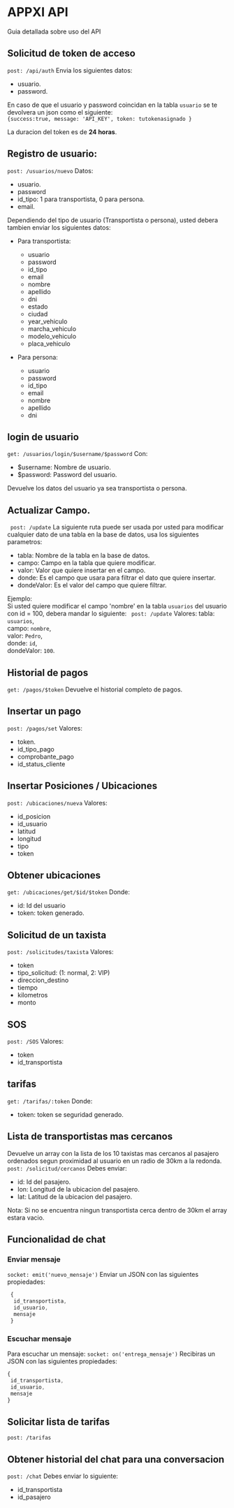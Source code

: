 # APPXI API
Guia detallada sobre uso del API    
## Solicitud de token de acceso
`` post: /api/auth ``
Envia los siguientes datos:    
- usuario.
- password.

En caso de que el usuario y password coincidan en la tabla ``usuario`` se te devolvera un json como el siguiente:    
`` {success:true, message: 'API_KEY', token: tutokenasignado } ``

La duracion del token es de **24 horas**.

## Registro de usuario:
`` post: /usuarios/nuevo ``
Datos:    
- usuario.
- password
- id_tipo: 1 para transportista, 0 para persona.
- email.

Dependiendo del tipo de usuario (Transportista o  persona), usted debera tambien enviar los siguientes datos:    
- Para transportista:
  - usuario
  - password
  - id_tipo
  - email
  - nombre
  - apellido
  - dni
  - estado
  - ciudad
  - year_vehiculo
  - marcha_vehiculo
  - modelo_vehiculo
  - placa_vehiculo

- Para persona:
  - usuario
  - password
  - id_tipo
  - email
  - nombre
  - apellido
  - dni

## login de usuario
`` get: /usuarios/login/$username/$password ``
Con:    
- $username: Nombre de usuario.
- $password: Password del usuario.

Devuelve los datos del usuario ya sea transportista o persona.

## Actualizar Campo.
`` post: /update``
La siguiente ruta puede ser usada por usted para modificar cualquier dato de una tabla en la base de datos, usa los siguientes parametros:
- tabla: Nombre de la tabla en la base de datos.
- campo: Campo en la tabla que quiere modificar.
- valor: Valor que quiere insertar en el campo.
- donde: Es el campo que usara para filtrar el dato que quiere insertar.
- dondeValor: Es el valor del campo que quiere filtrar.

Ejemplo:    
Si usted quiere modificar el campo 'nombre' en la tabla `usuarios` del usuario con id = 100, debera mandar lo siguiente:
 `` post: /update``
 Valores:
 tabla: `usuarios`,    
 campo: `nombre`,    
 valor: `Pedro`,    
 donde: `id`,    
 dondeValor: `100`.    
 
 
## Historial de pagos
`` get: /pagos/$token ``
Devuelve el historial completo de pagos.

## Insertar un pago
`` post: /pagos/set ``
Valores:
- token.
- id_tipo_pago
- comprobante_pago
- id_status_cliente

## Insertar Posiciones / Ubicaciones
`` post: /ubicaciones/nueva ``
Valores:
- id_posicion
- id_usuario
- latitud
- longitud
- tipo
- token

## Obtener ubicaciones
`` get: /ubicaciones/get/$id/$token ``
Donde:
- id: Id del usuario
- token: token generado.

## Solicitud de un taxista
`` post: /solicitudes/taxista ``
Valores:
- token
- tipo_solicitud: (1: normal, 2: VIP)
- direccion_destino
- tiempo
- kilometros
- monto

## SOS 
`` post: /SOS ``
Valores:
- token
- id_transportista

## tarifas
`` get: /tarifas/:token ``
Donde:
- token: token se seguridad generado.

## Lista de transportistas mas cercanos    
Devuelve un array con la lista de los 10 taxistas mas cercanos al pasajero ordenados segun proximidad al usuario en un radio de 30km a la redonda.
`` post: /solicitud/cercanos ``
Debes enviar:    
- id: Id del pasajero.
- lon: Longitud de la ubicacion del pasajero.
- lat: Latitud de la ubicacion del pasajero.

Nota: Si no se encuentra ningun transportista cerca dentro de 30km el array estara vacio.

## Funcionalidad de chat    

### Enviar mensaje
``socket: emit('nuevo_mensaje')``
Enviar un JSON con las siguientes propiedades: 
```javascript
 {
  id_transportista, 
  id_usuario, 
  mensaje
 } 
 ```
### Escuchar mensaje
 Para escuchar un mensaje:
 ``socket: on('entrega_mensaje')``
 Recibiras un JSON con las siguientes propiedades:
 ```javascript
 {
  id_transportista, 
  id_usuario, 
  mensaje
 } 
 ```


## Solicitar lista de tarifas
`` post: /tarifas ``

## Obtener historial del chat para una conversacion
`` post: /chat ``
Debes enviar lo siguiente:
- id_transportista
- id_pasajero
 